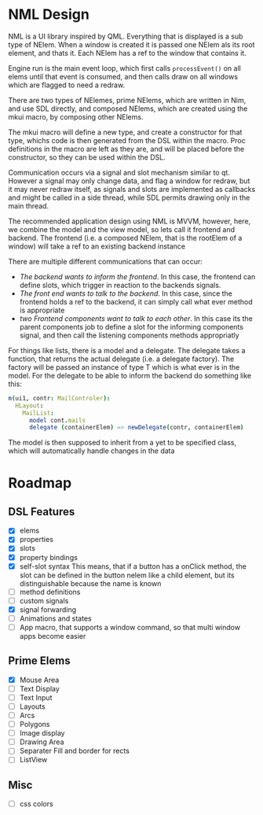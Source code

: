 # NML Design

NML is a UI library inspired by QML. Everything that is displayed is a sub type
of NElem. When a window is created it is passed one NElem als its root element,
and thats it. Each NElem has a ref to the window that contains it.

Engine run is the main event loop, which first calls `processEvent()` on all
elems until that event is consumed, and then calls draw on all windows which
are flagged to need a redraw.

There are two types of NElemes, prime NElems, which are written in Nim, and use
SDL directly, and composed NElems, which are created using the mkui macro, by
composing other NElems.

The mkui macro will define a new type, and create a constructor for that type,
whichs code is then generated from the DSL within the macro. Proc definitions
in the macro are left as they are, and will be placed before the constructor,
so they can be used within the DSL.

Communication occurs via a signal and slot mechanism similar to qt. However a
signal may only change data, and flag a window for redraw, but it may never
redraw itself, as signals and slots are implemented as callbacks and might be
called in a side thread, while SDL permits drawing only in the main thread.

The recommended application design using NML is MVVM, however, here, we combine
the model and the view model, so lets call it frontend and backend. The
frontend (i.e. a composed NElem, that is the rootElem of a window) will take a 
ref to an existing backend instance

There are multiple different communications that can occur:
- *The backend wants to inform the frontend*. In this case, the frontend can
  define slots, which trigger in reaction to the backends signals.
- *The front end wants to talk to the backend*. In this case, since the
  frontend holds a ref to the backend, it can simply call what ever method is
  appropriate 
- *two Frontend components want to talk to each other*. In this case its the
  parent components job to define a slot for the informing components signal, and
  then call the listening components methods appropriatly

For things like lists, there is a model and a delegate. The delegate takes a
function, that returns the actual delegate (i.e. a delegate factory). The
factory will be passed an instance of type T which is what ever is in the
model. For the delegate to be able to inform the backend do something like
this:

```nim
m(ui1, contr: MailControler):
  HLayout:
    MailList:
      model cont.mails
      delegate (containerElem) => newDelegate(contr, containerElem)
```

The model is then supposed to inherit from a yet to be specified class, which
will automatically handle changes in the data
# Roadmap
## DSL Features
- [x] elems
- [x] properties
- [x] slots
- [x] property bindings
- [x] self-slot syntax
     This means, that if a button has a onClick method, the slot can be defined
     in the button nelem like a child element, but its distinguishable because
     the name is known
- [ ] method definitions 
- [ ] custom signals
- [x] signal forwarding
- [ ] Animations and states
- [ ] App macro, that supports a window command, so that multi window apps
    become easier

## Prime Elems
- [x] Mouse Area
- [ ] Text Display
- [ ] Text Input
- [ ] Layouts
- [ ] Arcs
- [ ] Polygons
- [ ] Image display
- [ ] Drawing Area
- [ ] Separater Fill and border for rects
- [ ] ListView

## Misc
- [ ] css colors
